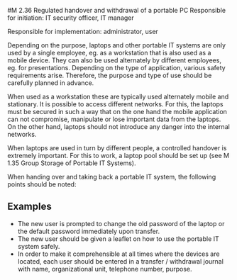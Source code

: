 #M 2.36 Regulated handover and withdrawal of a portable PC
Responsible for initiation: IT security officer, IT manager

Responsible for implementation: administrator, user

Depending on the purpose, laptops and other portable IT systems are only used by a single employee, eg. as a workstation that is also used as a mobile device. They can also be used alternately by different employees, eg. for presentations. Depending on the type of application, various safety requirements arise. Therefore, the purpose and type of use should be carefully planned in advance.

When used as a workstation these are typically used alternately mobile and stationary. It is possible to access different networks. For this, the laptops must be secured in such a way that on the one hand the mobile application can not compromise, manipulate or lose important data from the laptops. On the other hand, laptops should not introduce any danger into the internal networks.

When laptops are used in turn by different people, a controlled handover is extremely important. For this to work, a laptop pool should be set up (see M 1.35 Group Storage of Portable IT Systems).

When handing over and taking back a portable IT system, the following points should be noted:



## Examples 
* The new user is prompted to change the old password of the laptop or the default password immediately upon transfer.
* The new user should be given a leaflet on how to use the portable IT system safely.
* In order to make it comprehensible at all times where the devices are located, each user should be entered in a transfer / withdrawal journal with name, organizational unit, telephone number, purpose.




